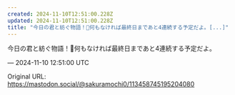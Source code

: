 ```yaml
---
created: 2024-11-10T12:51:00.228Z
updated: 2024-11-10T12:51:00.228Z
title: "今日の君と紡ぐ物語！📙何もなければ最終日まであと4連続する予定だよ。[...]"
---
```


<p>今日の君と紡ぐ物語！📙何もなければ最終日まであと4連続する予定だよ。</p>

&mdash; 2024-11-10 12:51:00 UTC

Original URL: https://mastodon.social/@sakuramochi0/113458745195204080
